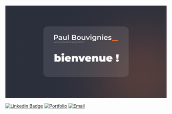 ![cover](https://github.com/paulbouvignies/paulbouvignies/blob/main/assets/cover-master-github-new.png)

[![Linkedin Badge](https://img.shields.io/badge/linkedin-%230077B5.svg?&style=for-the-badge&logo=linkedin&logoColor=white)](https://www.linkedin.com/in/paulbouvignies/)
[![Portfolio](https://img.shields.io/badge/Portfolio-yellow.svg?&style=for-the-badge)](https://www.paulbouvignies.fr)
[![Email](https://img.shields.io/badge/Email-red.svg?&style=for-the-badge)](mailto:bonjour@paulbouvignies.fr)
